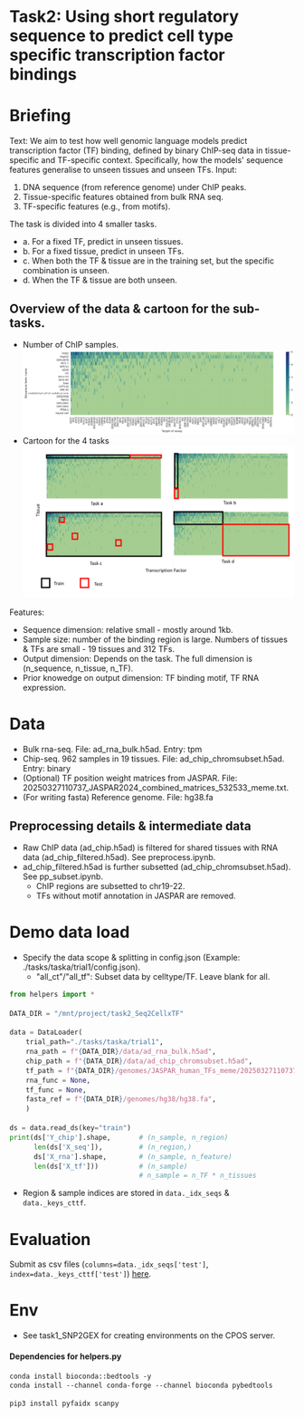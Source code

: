 # Task2: Using short regulatory sequence to predict cell type specific transcription factor bindings

# Briefing

Text:
We aim to test how well genomic language models predict transcription factor (TF) binding, defined by binary ChIP-seq data in tissue-specific and TF-specific context. Specifically, how the models' sequence features generalise to unseen tissues and unseen TFs. Input: 
1. DNA sequence (from reference genome) under ChIP peaks.
2. Tissue-specific features obtained from bulk RNA seq.
3. TF-specific features (e.g., from motifs).

The task is divided into 4 smaller tasks. 
- a. For a fixed TF, predict in unseen tissues. 
- b. For a fixed tissue, predict in unseen TFs.
- c. When both the TF & tissue are in the training set, but the specific combination is unseen. 
- d. When the TF & tissue are both unseen. 

## Overview of the data & cartoon for the sub-tasks.
* Number of ChIP samples. 
![Alt text](./data/figs/ct_tf_counts.svg?raw=true "Distribution of ChIP samples compiled from ENCODE")
* Cartoon for the 4 tasks
![Alt text](./data/figs/cartoon.png?raw=true "task2") 



Features:
- Sequence dimension: relative small - mostly around 1kb.
- Sample size: number of the binding region is large. Numbers of tissues & TFs are small - 19 tissues and 312 TFs.
- Output dimension: Depends on the task. The full dimension is (n_sequence, n_tissue, n_TF).
- Prior knowedge on output dimension: TF binding motif, TF RNA expression.


# Data
- Bulk rna-seq. File: ad_rna_bulk.h5ad. Entry: tpm
- Chip-seq. 962 samples in 19 tissues. File: ad_chip_chromsubset.h5ad. Entry: binary
- (Optional) TF position weight matrices from JASPAR. File: 20250327110737_JASPAR2024_combined_matrices_532533_meme.txt. 
- (For writing fasta) Reference genome. File: hg38.fa 

## Preprocessing details & intermediate data
- Raw ChIP data (ad_chip.h5ad) is filtered for shared tissues with RNA data (ad_chip_filtered.h5ad). See preprocess.ipynb.
- ad_chip_filtered.h5ad is further subsetted (ad_chip_chromsubset.h5ad). See pp_subset.ipynb. 
    - ChIP regions are subsetted to chr19-22.
    - TFs without motif annotation in JASPAR are removed. 


# Demo data load
* Specify the data scope & splitting in config.json (Example: ./tasks/taska/trial1/config.json).
    * "all_ct"/"all_tf": Subset data by celltype/TF. Leave blank for all. 

```python
from helpers import * 

DATA_DIR = "/mnt/project/task2_Seq2CellxTF"

data = DataLoader(
    trial_path="./tasks/taska/trial1",
    rna_path = f"{DATA_DIR}/data/ad_rna_bulk.h5ad",
    chip_path = f"{DATA_DIR}/data/ad_chip_chromsubset.h5ad",
    tf_path = f"{DATA_DIR}/genomes/JASPAR_human_TFs_meme/20250327110737_JASPAR2024_combined_matrices_532533_meme.txt",
    rna_func = None,
    tf_func = None,
    fasta_ref = f"{DATA_DIR}/genomes/hg38/hg38.fa",
    )

ds = data.read_ds(key="train")
print(ds['Y_chip'].shape,       # (n_sample, n_region)
      len(ds['X_seq']),         # (n_region,)
      ds['X_rna'].shape,        # (n_sample, n_feature)
      len(ds['X_tf']))          # (n_sample)
                                # n_sample = n_TF * n_tissues 
```
* Region & sample indices are stored in ```data._idx_seqs``` & ```data._keys_cttf```. 

# Evaluation 
Submit as csv files (```columns=data._idx_seqs['test']```, ```index=data._keys_cttf['test']```) [here](http://10.64.155.14:5013/). 



# Env
- See task1_SNP2GEX for creating environments on the CPOS server. 
#### Dependencies for helpers.py 
```
conda install bioconda::bedtools -y
conda install --channel conda-forge --channel bioconda pybedtools

pip3 install pyfaidx scanpy 
```